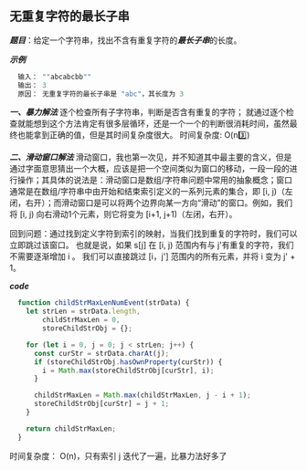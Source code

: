 ## 无重复字符的最长子串

***题目***：给定一个字符串，找出不含有重复字符的***最长子串***的长度。

***示例***
``` javascript
  输入： ""abcabcbb""
  输出： 3
  原因： 无重复字符的最长子串是 "abc"，其长度为 3
```
***一、暴力解法***
逐个检查所有子字符串，判断是否含有重复的字符；
就通过逐个检查就能想到这个方法肯定有很多层循环，还是一个一个的判断很消耗时间，虽然最终也能拿到正确的值，但是其时间复杂度很大。
时间复杂度: O(n3️⃣)

***二、滑动窗口解法***
滑动窗口，我也第一次见，并不知道其中最主要的含义，但是通过字面意思猜出一个大概，应该是把一个空间类似为窗口的移动，一段一段的进行操作；其具体的说法是：滑动窗口是数组/字符串问题中常用的抽象概念；窗口通常是在数组/字符串中由开始和结束索引定义的一系列元素的集合，即 [i, j)（左闭，右开）；而滑动窗口是可以将两个边界向某一方向“滑动”的窗口。例如，我们将 [i, j) 向右滑动1个元素，则它将变为 [i+1, j+1)（左闭，右开）。

回到问题：通过找到定义字符到索引的映射，当我们找到重复的字符时，我们可以立即跳过该窗口。
也就是说，如果 s[j] 在 [i, j) 范围内有与 j&#x27;有重复的字符，我们不需要逐渐增加 i 。 我们可以直接跳过 [i，j&#x27;] 范围内的所有元素，并将 i 变为 j&#x27; + 1。

***code***
``` javascript
  function childStrMaxLenNumEvent(strData) {
    let strLen = strData.length,
        childStrMaxLen = 0,
        storeChildStrObj = {};

    for (let i = 0, j = 0; j < strLen; j++) {
      const curStr = strData.charAt(j);
      if (storeChildStrObj.hasOwnProperty(curStr)) {
        i = Math.max(storeChildStrObj[curStr], i);
      }

      childStrMaxLen = Math.max(childStrMaxLen, j - i + 1);
      storeChildStrObj[curStr] = j + 1;
    }

    return childStrMaxLen;
  }
```
时间复杂度： O(n)，只有索引 j 迭代了一遍，比暴力法好多了
